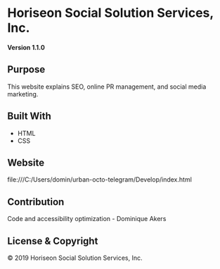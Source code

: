 # Horiseon Social Solution Services, Inc.

**Version 1.1.0**

## Purpose

This website explains SEO, online PR management, and social media marketing.

## Built With

- HTML
- CSS

## Website

file:///C:/Users/domin/urban-octo-telegram/Develop/index.html

## Contribution

Code and accessibility optimization - Dominique Akers

## License & Copyright

© 2019 Horiseon Social Solution Services, Inc.
